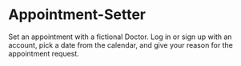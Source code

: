 # Appointment-Setter
Set an appointment with a fictional Doctor. Log in or sign up with an account, pick a date from the calendar, and give your reason for the appointment request.
